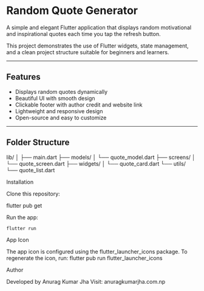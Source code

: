 # Random Quote Generator

A simple and elegant Flutter application that displays random motivational and inspirational quotes each time you tap the refresh button.

This project demonstrates the use of Flutter widgets, state management, and a clean project structure suitable for beginners and learners.

---

## Features

- Displays random quotes dynamically  
- Beautiful UI with smooth design  
- Clickable footer with author credit and website link  
- Lightweight and responsive design  
- Open-source and easy to customize  

---

## Folder Structure

lib/
│
├── main.dart
├── models/
│ └── quote_model.dart
├── screens/
│ └── quote_screen.dart
├── widgets/
│ └── quote_card.dart
└── utils/
└── quote_list.dart


Installation

Clone this repository:

flutter pub get

Run the app:

    flutter run

App Icon

The app icon is configured using the flutter_launcher_icons package.
To regenerate the icon, run:
flutter pub run flutter_launcher_icons

Author

Developed by Anurag Kumar Jha
Visit: anuragkumarjha.com.np

